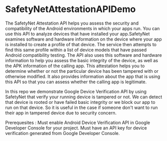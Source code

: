 # SafetyNetAttestationAPIDemo
The SafetyNet Attestation API helps you assess the security and compatibility of the Android environments in which your apps run. You can use this API to analyze devices that have installed your app.SafetyNet examines software and hardware information on the device where your app is installed to create a profile of that device. The service then attempts to find this same profile within a list of device models that have passed Android compatibility testing. The API also uses this software and hardware information to help you assess the basic integrity of the device, as well as the APK information of the calling app. This attestation helps you to determine whether or not the particular device has been tampered with or otherwise modified. It also provides information about the app that is using this API so that you can assess whether the calling app is legitimate.

In this repo we demonstrate Google Device Verification API by using SafetyNet that verify your running device is tampered or not. We can detect that device is rooted or have failed basic integrity or we block our app to run on that device. So it is useful in the case if someone don't want to run their app in tampered device due to security concern.

Prerequesites :
Must enable Android Device Verification API in Google Developer Console for your project.
Must have an API key for device verification generated from Google Developer Console.



